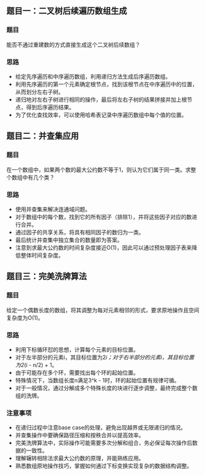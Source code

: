 ## 题目一：二叉树后续遍历数组生成

### 题目

能否不通过重建数的方式直接生成这个二叉树后续数组？

### 思路

- 给定先序遍历和中序遍历数组，利用递归方法生成后序遍历数组。
- 利用先序遍历的第一个元素确定根节点，找到该根节点在中序遍历中的位置，从而划分左右子树。
- 递归地对左右子树进行相同的操作，最后将左右子树的结果拼接并加上根节点，得到后序遍历结果。
- 为了优化查找效率，可以使用哈希表记录中序遍历数组中每个值的位置。

## 题目二：并查集应用

### 题目

在一个数组中，如果两个数的最大公约数不等于1，则认为它们属于同一类。求整个数组中有几个类？

### 思路

- 使用并查集来解决连通域问题。
- 对于数组中的每个数，找到它的所有因子（排除1），并将这些因子对应的数进行合并。
- 通过因子的共享关系，将具有相同因子的数归为一类。
- 最后统计并查集中独立集合的数量即为答案。
- 注意到求最大公约数的时间复杂度接近O(1)，因此可以通过预处理因子表来降低整体时间复杂度。

## 题目三：完美洗牌算法

### 题目

给定一个偶数长度的数组，将其调整为每对元素相邻的形式，要求原地操作且空间复杂度为O(1)。

### 思路

- 利用下标循环怼的思想，计算每个元素的目标位置。
- 对于左半部分的元素i，其目标位置为2*i；对于右半部分的元素i，其目标位置为2*(i - n/2) + 1。
- 由于可能存在多个环，需要找出每个环的起始位置。
- 特殊情况下，当数组长度n满足3^k - 1时，环的起始位置有规律可循。
- 对于一般情况，通过分解成多个特殊长度的块进行逐步调整，最终完成整个数组的洗牌。

### 注意事项

- 在递归过程中注意base case的处理，避免出现越界或无限递归的情况。
- 并查集操作中要确保路径压缩和按秩合并以提高效率。
- 完美洗牌算法中，实际操作可能需要多次分解和组合，务必保证每次操作后数据的一致性。
- 理解辗转相除法求最大公约数的原理，并能熟练应用。
- 熟悉数组原地操作技巧，掌握如何通过下标变换实现复杂的数据结构调整。